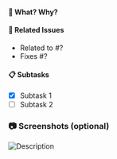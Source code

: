#### :tophat: What? Why?


#### :pushpin: Related Issues
- Related to #?
- Fixes #?

#### :clipboard: Subtasks
- [x] Subtask 1
- [ ] Subtask 2

### :camera: Screenshots (optional)
![Description](URL)
